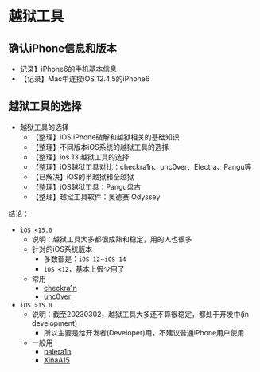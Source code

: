 # 越狱工具

## 确认iPhone信息和版本

* 记录】iPhone6的手机基本信息
* 【记录】Mac中连接iOS 12.4.5的iPhone6

## 越狱工具的选择

* 越狱工具的选择
  * 【整理】iOS iPhone破解和越狱相关的基础知识
  * 【整理】不同版本iOS系统的越狱工具的选择
  * 【整理】ios 13 越狱工具的选择
  * 【整理】iOS越狱工具对比：checkra1n、unc0ver、Electra、Pangu等
  * 【已解决】iOS的半越狱和全越狱
  * 【整理】iOS越狱工具：Pangu盘古
  * 【整理】越狱工具软件：奥德赛 Odyssey

结论：

* `iOS <15.0`
  * 说明：越狱工具大多都很成熟和稳定，用的人也很多
  * 针对的iOS系统版本
    * 多数都是：`iOS 12`~`iOS 14`
    * `iOS <12`，基本上很少用了
  * 常用
    * [checkra1n](https://checkra.in)
    * [unc0ver](https://unc0ver.dev/)
* `iOS >15.0`
  * 说明：截至20230302，越狱工具大多还不算很稳定，都处于开发中(in development)
    * 所以主要是给开发者(Developer)用，不建议普通iPhone用户使用
  * 一般用
    * [palera1n](https://palera.in/)
    * [XinaA15](https://xina.ss03.cn/)
